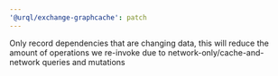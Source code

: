 ```yaml
---
'@urql/exchange-graphcache': patch
---
```


Only record dependencies that are changing data, this will reduce the amount of operations we re-invoke due to network-only/cache-and-network queries and mutations
